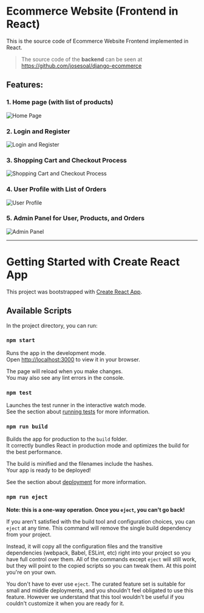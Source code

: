 # Ecommerce Website (Frontend in React)

This is the source code of Ecommerce Website Frontend implemented in React.

>The source code of the **backend** can be seen at https://github.com/josesoal/django-ecommerce

## Features:

### 1. Home page (with list of products)

![Home Page](https://github.com/josesoal/my-images/blob/master/ecommerce-website/list-products.png?raw=true)

### 2. Login and Register

![Login and Register](https://drive.google.com/uc?export=view&id=17EWYYswYpR0yg--Eblu5ZCmqEdeQrs7q)

### 3. Shopping Cart and Checkout Process

![ Shopping Cart and Checkout Process](https://drive.google.com/uc?export=view&id=1vA66ABs91upw84hjQLftuIaXbRn0zYD1)

### 4. User Profile with List of Orders

![User Profile](https://drive.google.com/uc?export=view&id=1qZBANady5cc_pG9TOwcE9L3c8PNSHbVU)

### 5. Admin Panel for User, Products, and Orders

![Admin Panel](https://drive.google.com/uc?export=view&id=1EHznFUPNiO0A2FzVhtugmHLDdD7pIU64)

---

# Getting Started with Create React App

This project was bootstrapped with [Create React App](https://github.com/facebook/create-react-app).

## Available Scripts

In the project directory, you can run:

### `npm start`

Runs the app in the development mode.\
Open [http://localhost:3000](http://localhost:3000) to view it in your browser.

The page will reload when you make changes.\
You may also see any lint errors in the console.

### `npm test`

Launches the test runner in the interactive watch mode.\
See the section about [running tests](https://facebook.github.io/create-react-app/docs/running-tests) for more information.

### `npm run build`

Builds the app for production to the `build` folder.\
It correctly bundles React in production mode and optimizes the build for the best performance.

The build is minified and the filenames include the hashes.\
Your app is ready to be deployed!

See the section about [deployment](https://facebook.github.io/create-react-app/docs/deployment) for more information.

### `npm run eject`

**Note: this is a one-way operation. Once you `eject`, you can't go back!**

If you aren't satisfied with the build tool and configuration choices, you can `eject` at any time. This command will remove the single build dependency from your project.

Instead, it will copy all the configuration files and the transitive dependencies (webpack, Babel, ESLint, etc) right into your project so you have full control over them. All of the commands except `eject` will still work, but they will point to the copied scripts so you can tweak them. At this point you're on your own.

You don't have to ever use `eject`. The curated feature set is suitable for small and middle deployments, and you shouldn't feel obligated to use this feature. However we understand that this tool wouldn't be useful if you couldn't customize it when you are ready for it.
